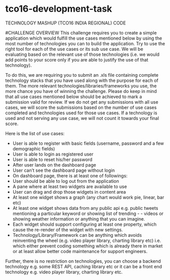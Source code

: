 # tco16-development-task
TECHNOLOGY MASHUP (TCO16 INDIA REGIONAL) CODE

#CHALLENGE OVERVIEW
This challenge requires you to create a simple application which would fulfill the use cases mentioned below by using the most number of technologies you can to build the application. Try to use the right tool for each of the use cases or its sub use case. We will be evaluating based on the relevant use of those technologies (i.e. we would add points to your score only if you are able to justify the use of that technology).

To do this, we are requiring you to submit an .xls file containing complete technology stacks that you have used along with the purpose for each of them. The more relevant technologies/libraries/frameworks you use, the more chance you have of winning the challenge. Please do keep in mind that all use cases mentioned below should be achieved to mark a submission valid for review. If we do not get any submissions with all use cases, we will score the submissions based on the number of use cases completed and technologies used for those use cases. If a technology is used and not serving any use case, we will not count it towards your final score.

Here is the list of use cases:
- User is able to register with basic fields (username, password and a few demographic fields)
- User is able to login as registered user
- User is able to reset his/her password
- After user lands on the dashboard page
- User can’t see the dashboard page without login
- On dashboard page, there is at least one of followings:
- User should be able to log out from the application
- A pane where at least two widgets are available to use
- User can drag and drop those widgets in content area
- At least one widget shows a graph (any chart would work pie, linear, bar etc)
- At least one widget shows data from any public api e.g. public tweets mentioning a particular keyword or showing list of trending - - videos or showing weather information or anything that you can imagine.
- Each widget should support configuring at least one property, which cause the re-render of the widget with new settings.
- Technology/Library/Framework can be anything which avoids reinventing the wheel (e.g. video player library, charting library etc) i.e. which either prevent coding something which is already there in market or at least allow better code maintenance for support engineers.

Further, there is no restriction on technologies, you can choose a backend technology e.g. some REST API, caching library etc or it can be a front end technology e.g. video player library, charting library etc.
